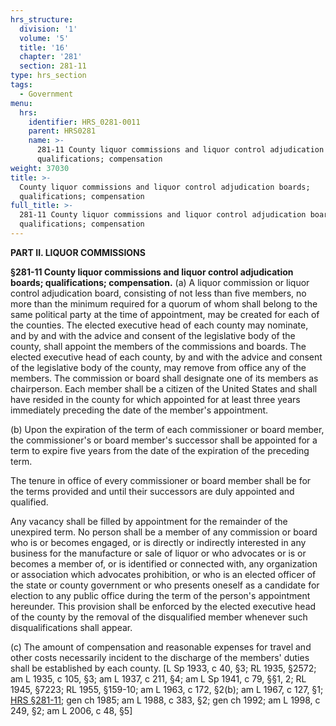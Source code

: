 ```yaml
---
hrs_structure:
  division: '1'
  volume: '5'
  title: '16'
  chapter: '281'
  section: 281-11
type: hrs_section
tags:
  - Government
menu:
  hrs:
    identifier: HRS_0281-0011
    parent: HRS0281
    name: >-
      281-11 County liquor commissions and liquor control adjudication boards;
      qualifications; compensation
weight: 37030
title: >-
  County liquor commissions and liquor control adjudication boards;
  qualifications; compensation
full_title: >-
  281-11 County liquor commissions and liquor control adjudication boards;
  qualifications; compensation
---
```

**PART II. LIQUOR COMMISSIONS**

**§281-11 County liquor commissions and liquor control adjudication boards; qualifications; compensation.** (a) A liquor commission or liquor control adjudication board, consisting of not less than five members, no more than the minimum required for a quorum of whom shall belong to the same political party at the time of appointment, may be created for each of the counties. The elected executive head of each county may nominate, and by and with the advice and consent of the legislative body of the county, shall appoint the members of the commissions and boards. The elected executive head of each county, by and with the advice and consent of the legislative body of the county, may remove from office any of the members. The commission or board shall designate one of its members as chairperson. Each member shall be a citizen of the United States and shall have resided in the county for which appointed for at least three years immediately preceding the date of the member's appointment.

(b) Upon the expiration of the term of each commissioner or board member, the commissioner's or board member's successor shall be appointed for a term to expire five years from the date of the expiration of the preceding term.

The tenure in office of every commissioner or board member shall be for the terms provided and until their successors are duly appointed and qualified.

Any vacancy shall be filled by appointment for the remainder of the unexpired term. No person shall be a member of any commission or board who is or becomes engaged, or is directly or indirectly interested in any business for the manufacture or sale of liquor or who advocates or is or becomes a member of, or is identified or connected with, any organization or association which advocates prohibition, or who is an elected officer of the state or county government or who presents oneself as a candidate for election to any public office during the term of the person's appointment hereunder. This provision shall be enforced by the elected executive head of the county by the removal of the disqualified member whenever such disqualifications shall appear.

(c) The amount of compensation and reasonable expenses for travel and other costs necessarily incident to the discharge of the members' duties shall be established by each county. [L Sp 1933, c 40, §3; RL 1935, §2572; am L 1935, c 105, §3; am L 1937, c 211, §4; am L Sp 1941, c 79, §§1, 2; RL 1945, §7223; RL 1955, §159-10; am L 1963, c 172, §2(b); am L 1967, c 127, §1; [HRS §281-11](/title-16/chapter-281/section-281-11/); gen ch 1985; am L 1988, c 383, §2; gen ch 1992; am L 1998, c 249, §2; am L 2006, c 48, §5]